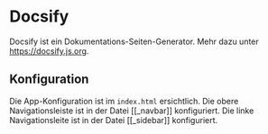 # Docsify

Docsify ist ein Dokumentations-Seiten-Generator. Mehr dazu unter https://docsify.js.org.

## Konfiguration

Die App-Konfiguration ist im `index.html` ersichtlich. Die obere Navigationsleiste ist in der Datei [[_navbar]] konfiguriert. Die linke Navigationsleite ist in der Datei [[_sidebar]] konfiguriert.